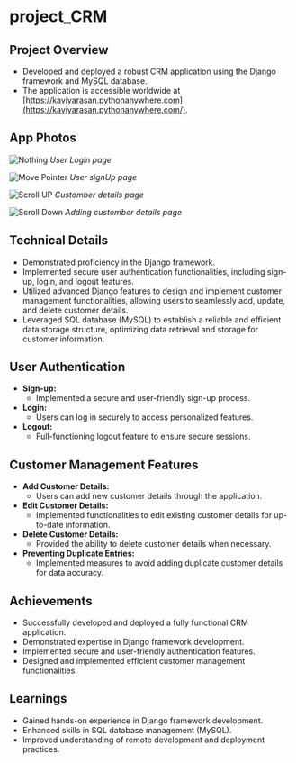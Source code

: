 # project_CRM

## Project Overview
- Developed and deployed a robust CRM application using the Django framework and MySQL database.
- The application is accessible worldwide at [https://kaviyarasan.pythonanywhere.com](https://kaviyarasan.pythonanywhere.com/).

## App Photos

![Nothing](/assets/images/login.jpeg)
*User Login page*

![Move Pointer](/assets/images/Register.jpeg)
*User signUp page*

![Scroll UP](/assets/images/customber.jpeg)
*Customber details page*

![Scroll Down](/assets/images/add_record.jpeg)
*Adding customber details page*

## Technical Details
- Demonstrated proficiency in the Django framework.
- Implemented secure user authentication functionalities, including sign-up, login, and logout features.
- Utilized advanced Django features to design and implement customer management functionalities, allowing users to seamlessly add, update, and delete customer details.
- Leveraged SQL database (MySQL) to establish a reliable and efficient data storage structure, optimizing data retrieval and storage for customer information.

## User Authentication
- **Sign-up:**
  - Implemented a secure and user-friendly sign-up process.
- **Login:**
  - Users can log in securely to access personalized features.
- **Logout:**
  - Full-functioning logout feature to ensure secure sessions.

## Customer Management Features
- **Add Customer Details:**
  - Users can add new customer details through the application.
- **Edit Customer Details:**
  - Implemented functionalities to edit existing customer details for up-to-date information.
- **Delete Customer Details:**
  - Provided the ability to delete customer details when necessary.
- **Preventing Duplicate Entries:**
  - Implemented measures to avoid adding duplicate customer details for data accuracy.

## Achievements
- Successfully developed and deployed a fully functional CRM application.
- Demonstrated expertise in Django framework development.
- Implemented secure and user-friendly authentication features.
- Designed and implemented efficient customer management functionalities.

## Learnings
- Gained hands-on experience in Django framework development.
- Enhanced skills in SQL database management (MySQL).
- Improved understanding of remote development and deployment practices.

